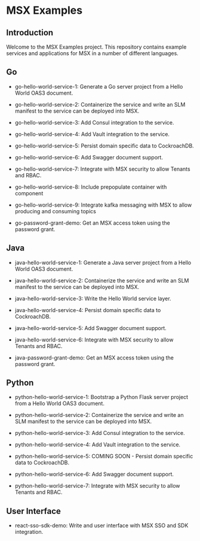 # MSX Examples


## Introduction
Welcome to the MSX Examples project. This repository contains example services and applications for MSX in a number of different languages.


## Go
* go-hello-world-service-1: 
Generate a Go server project from a Hello World OAS3 document.

* go-hello-world-service-2: 
Containerize the service and write an SLM manifest to the service can be deployed into MSX.
  
* go-hello-world-service-3: 
Add Consul integration to the service.
  
* go-hello-world-service-4:
Add Vault integration to the service.
  
* go-hello-world-service-5:
Persist domain specific data to CockroachDB.

* go-hello-world-service-6:
Add Swagger document support.

* go-hello-world-service-7:
Integrate with MSX security to allow Tenants and RBAC.

* go-hello-world-service-8:
Include prepopulate container with component

* go-hello-world-service-9:
Integrate kafka messaging with MSX to allow producing and consuming topics

* go-password-grant-demo:
Get an MSX access token using the password grant.
  
## Java
* java-hello-world-service-1:
Generate a Java server project from a Hello World OAS3 document.
  
* java-hello-world-service-2:
Containerize the service and write an SLM manifest to the service can be deployed into MSX.
  
* java-hello-world-service-3:
Write the Hello World service layer.
  
* java-hello-world-service-4:
Persist domain specific data to CockroachDB.

* java-hello-world-service-5:
Add Swagger document support.

* java-hello-world-service-6:
Integrate with MSX security to allow Tenants and RBAC.

* java-password-grant-demo:
Get an MSX access token using the password grant.

## Python
* python-hello-world-service-1: 
Bootstrap a Python Flask server project from a Hello World OAS3 document.

* python-hello-world-service-2: 
Containerize the service and write an SLM manifest to the service can be deployed into MSX.
  
* python-hello-world-service-3: 
Add Consul integration to the service.
  
* python-hello-world-service-4:
Add Vault integration to the service.
  
* python-hello-world-service-5:
COMING SOON - Persist domain specific data to CockroachDB.

* python-hello-world-service-6:
Add Swagger document support.

* python-hello-world-service-7:
Integrate with MSX security to allow Tenants and RBAC.
  
## User Interface

* react-sso-sdk-demo: Write and user interface with MSX SSO and SDK integration.
